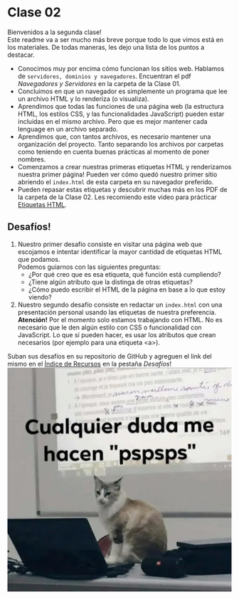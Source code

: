# Clase 02

Bienvenidos a la segunda clase!  
Este readme va a ser mucho más breve porque todo lo que vimos está en los materiales. De todas maneras, les dejo una lista de los puntos a destacar.

- Conocimos muy por encima cómo funcionan los sitios web. Hablamos de ```servidores, dominios y navegadores```. Encuentran el pdf _Navegadores y Servidores_ en la carpeta de la Clase 01.
- Concluimos en que un navegador es simplemente un programa que lee un archivo HTML y lo renderiza (o visualiza).
- Aprendimos que todas las funciones de una página web (la estructura HTML, los estilos CSS, y las funcionalidades JavaScript) pueden estar incluidas en el mismo archivo. Pero que es mejor mantener cada lenguage en un archivo separado.
- Aprendimos que, con tantos archivos, es necesario mantener una organización del proyecto. Tanto separando los archivos por carpetas como teniendo en cuenta buenas prácticas al momento de poner nombres.
- Comenzamos a crear nuestras primeras etiquetas HTML y renderizamos nuestra primer página! Pueden ver cómo quedó nuestro primer sitio abriendo el ```index.html``` de esta carpeta en su navegador preferido.
- Pueden repasar estas etiquetas y descubrir muchas más en los PDF de la carpeta de la Clase 02. Les recomiendo este video para prácticar [Etiquetas HTML](https://www.youtube.com/watch?v=sZCZLCvkaAM).


## Desafíos!
1. Nuestro primer desafío consiste en visitar una página web que escojamos e intentar identificar la mayor cantidad de etiquetas HTML que podamos.  
Podemos guiarnos con las siguientes preguntas:
    - ¿Por qué creo que es esa etiqueta, qué función está cumpliendo?
    - ¿Tiene algún atributo que la distinga de otras etiquetas?
    - ¿Cómo puedo escribir el HTML de la página en base a lo que estoy viendo?
2. Nuestro segundo desafío consiste en redactar un ```index.html``` con una presentación personal usando las etiquetas de nuestra preferencia.  
**Atención!** Por el momento solo estamos trabajando con HTML. No es necesario que le den algún estilo con CSS o funcionalidad con JavaScript. Lo que sí pueden hacer, es usar los atributos que crean necesarios (por ejemplo para una etiqueta \<a>).

Suban sus desafíos en su repositorio de GitHub y agreguen el link del mismo en el [Índice de Recursos](https://docs.google.com/spreadsheets/d/1qTD-oE0zDPxyS6qPnck0lQj98dDs0wCrl0K7P7tj2hs/edit#gid=488712608) en la pestaña _Desafíos_!  
![Cualquier duda me hacen 'pspsps'](https://github.com/Jebushdd/BAM23_Programacion_Web/blob/source/readme_clase_02/michi_dudas.png?raw=true)